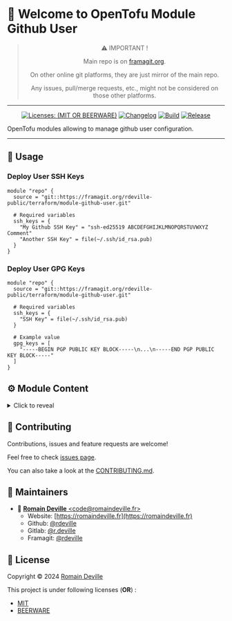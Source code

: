 <!-- BEGIN DOTGIT-SYNC BLOCK MANAGED -->
# 👋 Welcome to OpenTofu Module Github User

<center>

> ⚠️ IMPORTANT !
>
> Main repo is on [framagit.org](https://framagit.org/rdeville-public/terraform/module-github-user).
>
> On other online git platforms, they are just mirror of the main repo.
>
> Any issues, pull/merge requests, etc., might not be considered on those other
> platforms.

</center>

---

<center>

[![Licenses: (MIT OR BEERWARE)][license_badge]][license_url]
[![Changelog][changelog_badge]][changelog_badge_url]
[![Build][build_badge]][build_badge_url]
[![Release][release_badge]][release_badge_url]

</center>

[build_badge]: https://framagit.org/rdeville-public/terraform/module-github-user/badges/main/pipeline.svg
[build_badge_url]: https://framagit.org/rdeville-public/terraform/module-github-user/-/commits/main
[release_badge]: https://framagit.org/rdeville-public/terraform/module-github-user/-/badges/release.svg
[release_badge_url]: https://framagit.org/rdeville-public/terraform/module-github-user/-/releases/
[license_badge]: https://img.shields.io/badge/Licenses-MIT%20OR%20BEERWARE-blue
[license_url]: https://framagit.org/rdeville-public/terraform/module-github-user/blob/main/LICENSE
[changelog_badge]: https://img.shields.io/badge/Changelog-Python%20Semantic%20Release-yellow
[changelog_badge_url]: https://github.com/python-semantic-release/python-semantic-release

OpenTofu modules allowing to manage github user configuration.

---
<!-- BEGIN DOTGIT-SYNC BLOCK EXCLUDED CUSTOM_README -->
## 🚀 Usage

### Deploy User SSH Keys

```hcl
module "repo" {
  source = "git::https://framagit.org/rdeville-public/terraform/module-github-user.git"

  # Required variables
  ssh_keys = {
    "My Github SSH Key" = "ssh-ed25519 ABCDEFGHIJKLMNOPQRSTUVWXYZ Comment"
    "Another SSH Key" = file(~/.ssh/id_rsa.pub)
  }
}
```

### Deploy User GPG Keys

```hcl
module "repo" {
  source = "git::https://framagit.org/rdeville-public/terraform/module-github-user.git"

  # Required variables
  ssh_keys = {
    "SSH Key" = file(~/.ssh/id_rsa.pub)
  }

  # Example value
  gpg_keys = [
    "-----BEGIN PGP PUBLIC KEY BLOCK-----\n...\n-----END PGP PUBLIC KEY BLOCK-----"
  ]
}
```

<!-- BEGIN TF-DOCS -->
## ⚙️ Module Content

<details><summary>Click to reveal</summary>

### Table of Content

* [Requirements](#requirements)
* [Resources](#resources)
* [Inputs](#inputs)
  * [Required Inputs](#required-inputs)
  * [Optional Inputs](#optional-inputs)

### Requirements

* [opentofu](https://opentofu.org/docs/):
  `>= 1.8, < 2.0`
* [github](https://registry.terraform.io/providers/integrations/github/):
  `~>6.2`

### Resources

* [resource.github_user_gpg_key.this](https://registry.terraform.io/providers/integrations/github/latest/docs/resources/user_gpg_key)
  > Manager user GPG keys
* [resource.github_user_ssh_key.this](https://registry.terraform.io/providers/integrations/github/latest/docs/resources/user_ssh_key)
  > Manager user SSH keys

<!-- markdownlint-capture -->
### Inputs

<!-- markdownlint-disable -->
#### Required Inputs

* [ssh_keys](#ssh_keys)

##### `ssh_keys`

Map of string, where key is the title of the Key and value is the SSH Key

<div style="display:inline-block;width:100%;">
<div style="float:left;border-color:#FFFFFF;width:75%;">
<details><summary>Type</summary>

```hcl
map(string)
```

</details>
</div>
</div>

#### Optional Inputs

* [gpg_keys](#gpg_keys)


##### `gpg_keys`

Set of string, where value is the GPG key, generated in ASCII-armored format

<details style="width: 100%;display: inline-block">
  <summary>Type & Default</summary>
  <div style="height: 1em"></div>
  <div style="width:64%; float:left;">
  <p style="border-bottom: 1px solid #333333;">Type</p>

  ```hcl
  set(string)
  ```

  </div>
  <div style="width:34%;float:right;">
  <p style="border-bottom: 1px solid #333333;">Default</p>

  ```hcl
  []
  ```

  </div>
</details>
<!-- markdownlint-restore -->

</details>

<!-- END TF-DOCS -->
<!-- END DOTGIT-SYNC BLOCK EXCLUDED CUSTOM_README -->
## 🤝 Contributing

Contributions, issues and feature requests are welcome!

Feel free to check [issues page][issues_pages].

You can also take a look at the [CONTRIBUTING.md][contributing].

[issues_pages]: https://framagit.org/rdeville-public/terraform/module-github-user/-/issues
[contributing]: https://framagit.org/rdeville-public/terraform/module-github-user/blob/main/CONTRIBUTING.md

## 👤 Maintainers

* 📧 [**Romain Deville** \<code@romaindeville.fr\>](mailto:code@romaindeville.fr)
  * Website: [https://romaindeville.fr](https://romaindeville.fr)
  * Github: [@rdeville](https://github.com/rdeville)
  * Gitlab: [@r.deville](https://gitlab.com/r.deville)
  * Framagit: [@rdeville](https://framagit.org/rdeville)

## 📝 License

Copyright © 2024 [Romain Deville](code@romaindeville.fr)

This project is under following licenses (**OR**) :

* [MIT][main_license]
* [BEERWARE][beerware_license]

[main_license]: https://framagit.org/rdeville-public/terraform/module-github-user/blob/main/LICENSE
[beerware_license]: https://framagit.org/rdeville-public/terraform/module-github-user/blob/main/LICENSE.BEERWARE
<!-- END DOTGIT-SYNC BLOCK MANAGED -->
